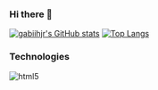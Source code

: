### Hi there 👋

[![gabiihjr's GitHub stats](https://github-readme-stats.vercel.app/api?username=gabiihjr&show_icons=true&theme=tokyonight)](https://github.com/gabiihjr/github-readme-stats)
[![Top Langs](https://github-readme-stats.vercel.app/api/top-langs/?username=gabiihjr&langs_count=3&layout=compact)](https://github.com/anuraghazra/github-readme-stats)

### Technologies

![html5](https://user-images.githubusercontent.com/94693150/155538783-0323c7f4-a1cc-4437-9c08-2cb5dbce1a8e.svg)


<!--
**gabiihjr/gabiihjr** is a ✨ _special_ ✨ repository because its `README.md` (this file) appears on your GitHub profile.

Here are some ideas to get you started:

- 🔭 I’m currently working on ...
- 🌱 I’m currently learning ...
- 👯 I’m looking to collaborate on ...
- 🤔 I’m looking for help with ...
- 💬 Ask me about ...
- 📫 How to reach me: ...
- 😄 Pronouns: ...
- ⚡ Fun fact: ...
-->
